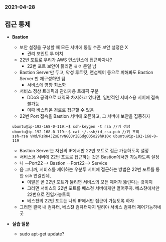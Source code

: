 ### 2021-04-28

## 접근 통제
- __Bastion__
    - 보안 설정을 구성할 때 모든 서버에 동일 수준 보안 설정은 X
        - 관리 포인트 투 머치
    - 22번 포트로 우리가 AWS 인스턴스에 접근하자나?
        - 22번 포트 보안이 뚫리면 ㄹㅇ 큰일 남
    - Bastion Server만 두고, 악성 루트킷, 랜섬웨어 등으로 피해봐도 Bastion Server 만 재구성하면 됨
        - 서비스에 영향 최소화
    - 서비스 정상 트래픽과 관리자용 트래픽 구분
        - DDoS 공격으로 대역폭 차지하고 있다면, 일반적인 서비스용 서버에 접속 불가능
        - 이때 바스티온 경로로 접근할 수 있음
    - 22번 Port 접속을 Bastion 서버에 오픈하고, 그 서버에 보안을 집중하자
    ```shell script
    ubuntu@ip-192-168-0-119:~$ ssh-keygen -t rsa //키 생성
    ubuntu@ip-192-168-0-119:~$ cat ~/.ssh/id_rsa.pub //키 조회
    ssh-rsa VWd/RzRH4JZsErvNGQJrIEGdgO05o29hR1Ox ubuntu@ip-192-168-0-119
    ```
    - Bastion Server는 자신의 IP에서만 22번 포트로 접근 가능하도록 설정
    - 서비스용 서버에 22번 포트로 접근하는 것은 Bastion에서만 가능하도록 설정
    - 나 --Port22--> Bastion --Port22--> Service
    - 음 그니까, 서비스를 제어하는 우분투 서버에 접근하는 방법은 22번 포트를 통한 ssh 연결인데, 
        - 이말은 곧 22번 포트가 뚫리면 서비스의 모든 제어가 뚫린다는 것이지
        - 그러면 서비스의 22번 포트를 베스쳔 서버에게만 열어주자. 베스쳔에서만 22번으로 진입가능토록
        - 베스쳔의 22번 포트는 나의 IP에서만 접근이 가능토록 하자
    - 그러면 결국 내 컴퓨터, 베스쳔 컴퓨터까지 털려야 서비스 컴퓨터 제어가능하네 굿
    
- __실습 질문__
    - sudo apt-get update?